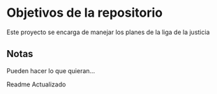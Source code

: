 # Objetivos de la repositorio

Este proyecto se encarga de manejar los planes de la liga de la justicia


## Notas
Pueden hacer lo que quieran...

Readme Actualizado
